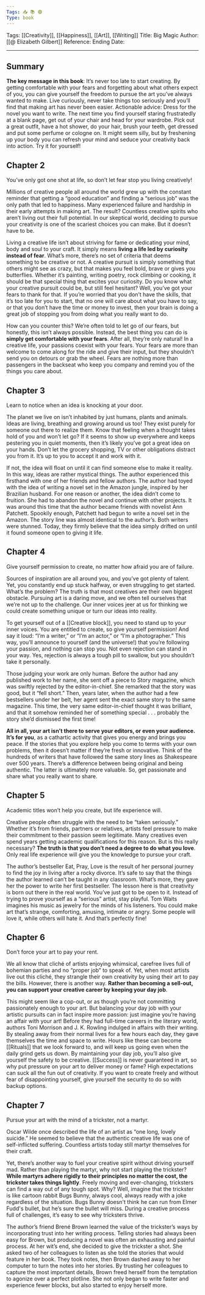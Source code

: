 ```yaml
---
Tags: 📥 📚 🟢
Type: book
---
```


Tags: [[Creativity]], [[Happiness]], [[Art]], [[Writing]]
Title: Big Magic
Author: [[@ Elizabeth Gilbert]]
Reference: 
Ending Date: 

---
## Summary
**The key message in this book**: It’s never too late to start creating. By getting comfortable with your fears and forgetting about what others expect of you, you can give yourself the freedom to pursue the art you’ve always wanted to make. Live curiously, never take things too seriously and you’ll find that making art has never been easier. Actionable advice: Dress for the novel you want to write. The next time you find yourself staring frustratedly at a blank page, get out of your chair and head for your wardrobe. Pick out a great outfit, have a hot shower, do your hair, brush your teeth, get dressed and put some perfume or cologne on. It might seem silly, but by freshening up your body you can refresh your mind and seduce your creativity back into action. Try it for yourself!

## Chapter 2

You’ve only got one shot at life, so don’t let fear stop you living creatively!

Millions of creative people all around the world grew up with the constant reminder that getting a “good education” and finding a “serious job” was the only path that led to happiness. Many experienced failure and hardship in their early attempts in making art. The result? Countless creative spirits who aren’t living out their full potential. In our skeptical world, deciding to pursue your creativity is one of the scariest choices you can make. But it doesn’t have to be.

Living a creative life isn’t about striving for fame or dedicating your mind, body and soul to your craft. It simply means **living a life led by curiosity instead of fear**. What’s more, there’s no set of criteria that deems something to be creative or not. A creative pursuit is simply something that others might see as crazy, but that makes you feel bold, brave or gives you butterflies. Whether it’s painting, writing poetry, rock climbing or cooking, it should be that special thing that excites your curiosity. Do you know what your creative pursuit could be, but still feel hesitant? Well, you’ve got your fears to thank for that. If you’re worried that you don’t have the skills, that it’s too late for you to start, that no one will care about what you have to say, or that you don’t have the time or money to invest, then your brain is doing a great job of stopping you from doing what you really want to do.

How can you counter this? We’re often told to let go of our fears, but honestly, this isn’t always possible. Instead, the best thing you can do is **simply get comfortable with your fears**. After all, they’re only natural! In a creative life, your passions coexist with your fears. Your fears are more than welcome to come along for the ride and give their input, but they shouldn’t send you on detours or grab the wheel. Fears are nothing more than passengers in the backseat who keep you company and remind you of the things you care about.

## Chapter 3

Learn to notice when an idea is knocking at your door.

The planet we live on isn’t inhabited by just humans, plants and animals. Ideas are living, breathing and growing around us too! They exist purely for someone out there to realize them. Know that feeling when a thought takes hold of you and won’t let go? If it seems to show up everywhere and keeps pestering you in quiet moments, then it’s likely you’ve got a great idea on your hands. Don’t let the grocery shopping, TV or other obligations distract you from it. It’s up to you to accept it and work with it.

If not, the idea will float on until it can find someone else to make it reality. In this way, ideas are rather mystical things. The author experienced this firsthand with one of her friends and fellow authors. The author had toyed with the idea of writing a novel set in the Amazon jungle, inspired by her Brazilian husband. For one reason or another, the idea didn’t come to fruition. She had to abandon the novel and continue with other projects. It was around this time that the author became friends with novelist Ann Patchett. Spookily enough, Patchett had begun to write a novel set in the Amazon. The story line was almost identical to the author’s. Both writers were stunned. Today, they firmly believe that the idea simply drifted on until it found someone open to giving it life.

## Chapter 4

Give yourself permission to create, no matter how afraid you are of failure.

Sources of inspiration are all around you, and you’ve got plenty of talent. Yet, you constantly end up stuck halfway, or even struggling to get started. What’s the problem? The truth is that most creatives are their own biggest obstacle. Pursuing art is a daring move, and we often tell ourselves that we’re not up to the challenge. Our inner voices jeer at us for thinking we could create something unique or turn our ideas into reality.

To get yourself out of a [[Creative block]], you need to stand up to your inner voices. You are entitled to create, so give yourself permission! And say it loud: “I’m a writer,” or “I’m an actor,” or “I’m a photographer.” This way, you’ll announce to yourself (and the universe!) that you’re following your passion, and nothing can stop you. Not even rejection can stand in your way. Yes, rejection is always a tough pill to swallow, but you shouldn’t take it personally.

Those judging your work are only human. Before the author had any published work to her name, she sent off a piece to Story magazine, which was swiftly rejected by the editor-in-chief. She remarked that the story was good, but it “fell short.” Then, years later, when the author had a few bestsellers under her belt, her agent sent the exact same story to the same magazine. This time, the very same editor-in-chief thought it was brilliant, and that it somehow reminded her of something special . . . probably the story she’d dismissed the first time!

**All in all, your art isn’t there to serve your editors, or even your audience. It’s for you**, as a cathartic activity that gives you energy and brings you peace. If the stories that you explore help you come to terms with your own problems, then it doesn’t matter if they’re fresh or innovative. Think of the hundreds of writers that have followed the same story lines as Shakespeare over 500 years. There’s a difference between being original and being authentic. The latter is ultimately more valuable. So, get passionate and share what you really want to share.

## Chapter 5

Academic titles won’t help you create, but life experience will.

Creative people often struggle with the need to be “taken seriously.” Whether it’s from friends, partners or relatives, artists feel pressure to make their commitment to their passion seem legitimate. Many creatives even spend years getting academic qualifications for this reason. But is this really necessary? **The truth is that you don’t need a degree to do what you love**. Only real life experience will give you the knowledge to pursue your craft.

The author’s bestseller Eat, Pray, Love is the result of her personal journey to find the joy in living after a rocky divorce. It’s safe to say that the things the author learned can’t be taught in any classroom. What’s more, they gave her the power to write her first bestseller. The lesson here is that creativity is born out there in the real world. You’ve just got to be open to it. Instead of trying to prove yourself as a “serious” artist, stay playful. Tom Waits imagines his music as jewelry for the minds of his listeners. You could make art that’s strange, comforting, amusing, intimate or angry. Some people will love it, while others will hate it. And that’s perfectly fine!

## Chapter 6

Don’t force your art to pay your rent.

We all know that cliché of artists enjoying whimsical, carefree lives full of bohemian parties and no “proper job” to speak of. Yet, when most artists live out this cliché, they strangle their own creativity by using their art to pay the bills. However, there is another way. **Rather than becoming a sell-out, you can support your creative career by keeping your day job**.

This might seem like a cop-out, or as though you’re not committing passionately enough to your art. But balancing your day job with your artistic pursuits can in fact inspire more passion: just imagine you’re having an affair with your art! Before they had full-time careers in the literary world, authors Toni Morrison and J. K. Rowling indulged in affairs with their writing. By stealing away from their normal lives for a few hours each day, they gave themselves the time and space to write. Hours like these can become [[Rituals]] that we look forward to, and will keep us going even when the daily grind gets us down. By maintaining your day job, you’ll also give yourself the safety to be creative. [[Success]] is never guaranteed in art, so why put pressure on your art to deliver money or fame? High expectations can suck all the fun out of creativity. If you want to create freely and without fear of disappointing yourself, give yourself the security to do so with backup options.

## Chapter 7

Pursue your art with the mind of a trickster, not a martyr.

Oscar Wilde once described the life of an artist as “one long, lovely suicide.” He seemed to believe that the authentic creative life was one of self-inflicted suffering. Countless artists today still martyr themselves for their craft.

Yet, there’s another way to fuel your creative spirit without driving yourself mad. Rather than playing the martyr, why not start playing the trickster? **While martyrs adhere rigidly to their principles no matter the cost, the trickster takes things lightly**. Freely moving and ever-changing, tricksters can find a way out of any tough spot. Why? Well, imagine that the trickster is like cartoon rabbit Bugs Bunny, always cool, always ready with a joke regardless of the situation. Bugs Bunny doesn't think he can run from Elmer Fudd's bullet, but he’s sure the bullet will miss. During a creative process full of challenges, it’s easy to see why tricksters thrive.

The author’s friend Brené Brown learned the value of the trickster’s ways by incorporating trust into her writing process. Telling stories had always been easy for Brown, but producing a novel was often an exhausting and painful process. At her wit’s end, she decided to give the trickster a shot. She asked two of her colleagues to listen as she told the stories that would feature in her book. They took notes, then Brown dashed away to her computer to turn the notes into her stories. By trusting her colleagues to capture the most important details, Brown freed herself from the temptation to agonize over a perfect plotline. She not only began to write faster and experience fewer blocks, but also started to enjoy herself more.